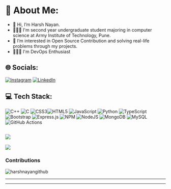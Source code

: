 # 💫 About Me:
- 👋 Hi, I’m Harsh Nayan.
- 👨🏻‍💻 I'm second year undergraduate student majoring in computer science at Army Institute of Technology, Pune.
- 👀 I’m interested in Open Source Contribution and solving real-life problems through my projects.
- 👨🏻‍💻 I'm DevOps Enthusiast 
## 🌐 Socials:
[![Instagram](https://img.shields.io/badge/Instagram-%23E4405F.svg?logo=Instagram&logoColor=white)](https://instagram.com/harsh.nayan_) [![LinkedIn](https://img.shields.io/badge/LinkedIn-%230077B5.svg?logo=linkedin&logoColor=white)](https://linkedin.com/in/harsh-nayan) 

## 💻 Tech Stack:
![C++](https://img.shields.io/badge/c++-%2300599C.svg?style=for-the-badge&logo=c%2B%2B&logoColor=white) ![C](https://img.shields.io/badge/c-%2300599C.svg?style=for-the-badge&logo=c&logoColor=white) ![CSS3](https://img.shields.io/badge/css3-%231572B6.svg?style=for-the-badge&logo=css3&logoColor=white)![HTML5](https://img.shields.io/badge/html5-%23E34F26.svg?style=for-the-badge&logo=html5&logoColor=white) ![JavaScript](https://img.shields.io/badge/javascript-%23323330.svg?style=for-the-badge&logo=javascript&logoColor=%23F7DF1E) ![Python](https://img.shields.io/badge/python-3670A0?style=for-the-badge&logo=python&logoColor=ffdd54) ![TypeScript](https://img.shields.io/badge/typescript-%23007ACC.svg?style=for-the-badge&logo=typescript&logoColor=white) ![Bootstrap](https://img.shields.io/badge/bootstrap-%23563D7C.svg?style=for-the-badge&logo=bootstrap&logoColor=white) ![Express.js](https://img.shields.io/badge/express.js-%23404d59.svg?style=for-the-badge&logo=express&logoColor=%2361DAFB) ![NPM](https://img.shields.io/badge/NPM-%23000000.svg?style=for-the-badge&logo=npm&logoColor=white) ![NodeJS](https://img.shields.io/badge/node.js-6DA55F?style=for-the-badge&logo=node.js&logoColor=white) ![MongoDB](https://img.shields.io/badge/MongoDB-%234ea94b.svg?style=for-the-badge&logo=mongodb&logoColor=white) ![MySQL](https://img.shields.io/badge/mysql-%2300f.svg?style=for-the-badge&logo=mysql&logoColor=white)
 ![GitHub Actions](https://img.shields.io/badge/github%20actions-%232671E5.svg?style=for-the-badge&logo=githubactions&logoColor=white)








 
![](https://github-readme-stats.vercel.app/api/top-langs/?username=harshnayangithub&theme=tokyonight&hide_border=false&include_all_commits=false&count_private=false&layout=compact)
---
[![](https://visitcount.itsvg.in/api?id=harshnayangithub&icon=0&color=0)](https://visitcount.itsvg.in)
### Contributions
<p><img align="center" src="https://github-readme-streak-stats.herokuapp.com/?user=harshnayangithub&theme=react&hide_border=true&fire=DD2727" alt="harshnayangithub" /></p>
</div>
<hr/>
<div align="center">
<!-- Most Used language -->
<hr/>
<div align="center">
<!-- Proudly created with GPRM ( https://gprm.itsvg.in ) -->
